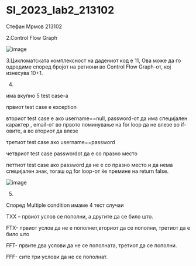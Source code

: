 # SI_2023_lab2_213102

Стефан Мрмов 213102

2.Control Flow Graph

![image](https://github.com/StefanMrmov/SI_2023_lab2_213102/assets/126726164/d8316776-0e86-4dad-ac34-21f502db5a87)

3.Цикломатската комплексност на дадениот код е 11, Ова може да го одредиме според бројот на региони во Control Flow Graph-от, кој изнесува 10+1.

4.
има вкупно 5 test case-a

првиот test case е exception

вториот test case е ако username==null, password-от да има специјален карактер , email-от во првото поминување на for loop да не влезе во if-овите, а во вториот да влезе

третиот test case ако username==password

четвриот test case passwordot да е со празно место

петтиот test case ако password да не е со празно место и да нема специјален знак, тогаш од for loop-от  ќе премине на return false.

![image](https://github.com/StefanMrmov/SI_2023_lab2_213102/assets/126726164/a8e21b40-7092-4171-847a-118581079c6c)

5.
Според Multiple condition имаме 4 тест случаи

TXX – првиот услов се пополни, а другите да се било што.

FTX- првиот услов да не е пополнет,вториот да се пополни, третиот да е било што

FFT- првите два услови да не се пополната, третиот да се пополни.

FFF- сите три услови да не се пополнат.
